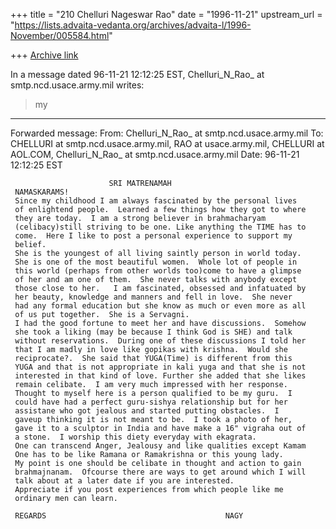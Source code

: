 +++
title = "210 Chelluri Nageswar Rao"
date = "1996-11-21"
upstream_url = "https://lists.advaita-vedanta.org/archives/advaita-l/1996-November/005584.html"

+++
[Archive link](https://lists.advaita-vedanta.org/archives/advaita-l/1996-November/005584.html)

In a message dated 96-11-21 12:12:25 EST,
Chelluri_N_Rao_ at smtp.ncd.usace.army.mil writes:

>my


---------------------
Forwarded message:
From:   Chelluri_N_Rao_ at smtp.ncd.usace.army.mil
To:     CHELLURI at smtp.ncd.usace.army.mil, RAO at usace.army.mil, CHELLURI at AOL.COM,
Chelluri_N_Rao_ at smtp.ncd.usace.army.mil
Date: 96-11-21 12:12:25 EST

                          SRI MATRENAMAH
     NAMASKARAMS!
     Since my childhood I am always fascinated by the personal lives
     of enlightend people.  Learned a few things how they got to where
     they are today.  I am a strong believer in brahmacharyam
     (celibacy)still striving to be one. Like anything the TIME has to
     come.  Here I like to post a personal experience to support my
     belief.
     She is the youngest of all living saintly person in world today.
     She is one of the most beautiful women.  Whole lot of people in
     this world (perhaps from other worlds too)come to have a glimpse
     of her and am one of them.  She never talks with anybody except
     those close to her.   I am fascinated, obsessed and infatuated by
     her beauty, knowledge and manners and fell in love.  She never
     had any formal education but she know as much or even more as all
     of us put together.  She is a Servagni.
     I had the good fortune to meet her and have discussions.  Somehow
     she took a liking (may be because I think God is SHE) and talk
     without reservations.  During one of these discussions I told her
     that I am madly in love like gopikas with krishna.  Would she
     reciprocate?.  She said that YUGA(Time) is different from this
     YUGA and that is not appropriate in kali yuga and that she is not
     interested in that kind of love. Further she added that she likes
     remain celibate.  I am very much impressed with her response.
     Thought to myself here is a person qualified to be my guru.  I
     could have had a perfect guru-sishya relationship but for her
     assistane who got jealous and started putting obstacles.  I
     gaveup thinking it is not meant to be.  I took a photo of her,
     gave it to a sculptor in India and have make a 16" vigraha out of
     a stone.  I worship this diety everyday with ekagrata.
     One can transcend Anger, Jealousy and like qualities except Kamam
     One has to be like Ramana or Ramakrishna or this young lady.
     My point is one should be celibate in thought and action to gain
     brahmajnanam.  Ofcourse there are ways to get around which I will
     talk about at a later date if you are interested.
     Appreciate if you post experiences from which people like me
     ordinary men can learn.

     REGARDS                                        NAGY

